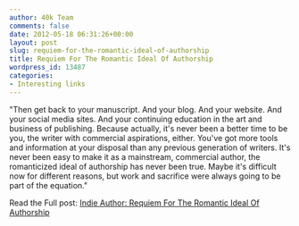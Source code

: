 ```yaml
---
author: 40k Team
comments: false
date: 2012-05-18 06:31:26+00:00
layout: post
slug: requiem-for-the-romantic-ideal-of-authorship
title: Requiem For The Romantic Ideal Of Authorship
wordpress_id: 13487
categories:
- Interesting links
---
```


"Then get back to your manuscript. And your blog. And your website. And your social media sites. And your continuing education in the art and business of publishing. Because actually, it's never been a better time to be you, the writer with commercial aspirations, either. You've got more tools and information at your disposal than any previous generation of writers. It's never been easy to make it as a mainstream, commercial author, the romanticized ideal of authorship has never been true. Maybe it's difficult now for different reasons, but work and sacrifice were always going to be part of the equation."

Read the Full post: [Indie Author: Requiem For The Romantic Ideal Of Authorship](http://aprillhamilton.blogspot.it/2012/05/requiem-for-romantic-ideal-of.html)

